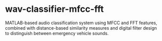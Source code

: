 # wav-classifier-mfcc-fft
MATLAB-based audio classification system using MFCC and FFT features, combined with distance-based similarity measures and digital filter design to distinguish between emergency vehicle sounds.
